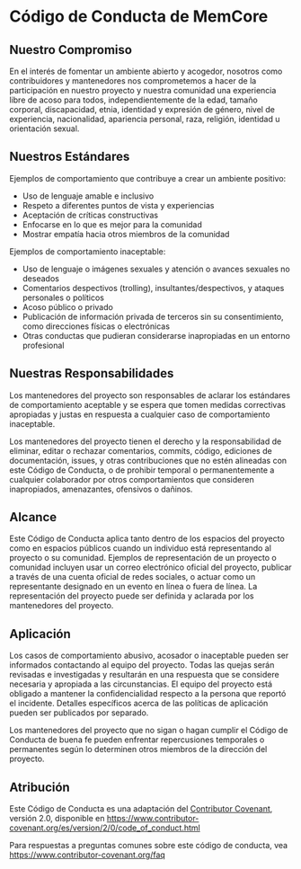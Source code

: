 # Código de Conducta de MemCore

## Nuestro Compromiso

En el interés de fomentar un ambiente abierto y acogedor, nosotros como
contribuidores y mantenedores nos comprometemos a hacer de la participación en nuestro proyecto y
nuestra comunidad una experiencia libre de acoso para todos, independientemente de la edad, 
tamaño corporal, discapacidad, etnia, identidad y expresión de género, nivel de experiencia,
nacionalidad, apariencia personal, raza, religión, identidad u orientación sexual.

## Nuestros Estándares

Ejemplos de comportamiento que contribuye a crear un ambiente positivo:

* Uso de lenguaje amable e inclusivo
* Respeto a diferentes puntos de vista y experiencias
* Aceptación de críticas constructivas
* Enfocarse en lo que es mejor para la comunidad
* Mostrar empatía hacia otros miembros de la comunidad

Ejemplos de comportamiento inaceptable:

* Uso de lenguaje o imágenes sexuales y atención o avances sexuales no deseados
* Comentarios despectivos (trolling), insultantes/despectivos, y ataques personales o políticos
* Acoso público o privado
* Publicación de información privada de terceros sin su consentimiento, como direcciones físicas o electrónicas
* Otras conductas que pudieran considerarse inapropiadas en un entorno profesional

## Nuestras Responsabilidades

Los mantenedores del proyecto son responsables de aclarar los estándares de comportamiento aceptable y se espera que tomen medidas correctivas apropiadas y justas en respuesta a cualquier caso de comportamiento inaceptable.

Los mantenedores del proyecto tienen el derecho y la responsabilidad de eliminar, editar o rechazar comentarios, commits, código, ediciones de documentación, issues, y otras contribuciones que no estén alineadas con este Código de Conducta, o de prohibir temporal o permanentemente a cualquier colaborador por otros comportamientos que consideren inapropiados, amenazantes, ofensivos o dañinos.

## Alcance

Este Código de Conducta aplica tanto dentro de los espacios del proyecto como en espacios públicos cuando un individuo está representando al proyecto o su comunidad. Ejemplos de representación de un proyecto o comunidad incluyen usar un correo electrónico oficial del proyecto, publicar a través de una cuenta oficial de redes sociales, o actuar como un representante designado en un evento en línea o fuera de línea. La representación del proyecto puede ser definida y aclarada por los mantenedores del proyecto.

## Aplicación

Los casos de comportamiento abusivo, acosador o inaceptable pueden ser informados contactando al equipo del proyecto. Todas las quejas serán revisadas e investigadas y resultarán en una respuesta que se considere necesaria y apropiada a las circunstancias. El equipo del proyecto está obligado a mantener la confidencialidad respecto a la persona que reportó el incidente. Detalles específicos acerca de las políticas de aplicación pueden ser publicados por separado.

Los mantenedores del proyecto que no sigan o hagan cumplir el Código de Conducta de buena fe pueden enfrentar repercusiones temporales o permanentes según lo determinen otros miembros de la dirección del proyecto.

## Atribución

Este Código de Conducta es una adaptación del [Contributor Covenant][homepage], versión 2.0,
disponible en https://www.contributor-covenant.org/es/version/2/0/code_of_conduct.html

[homepage]: https://www.contributor-covenant.org

Para respuestas a preguntas comunes sobre este código de conducta, vea
https://www.contributor-covenant.org/faq

